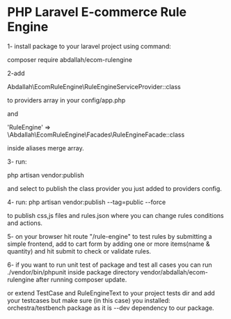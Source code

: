 # PHP Laravel E-commerce Rule Engine

1- install package to your laravel project using command:

composer require abdallah/ecom-rulengine



2-add 

Abdallah\EcomRuleEngine\RuleEngineServiceProvider::class 

to providers array in your config/app.php

and

'RuleEngine' => \Abdallah\EcomRuleEngine\Facades\RuleEngineFacade::class

 inside aliases merge array.


3- run:

php artisan vendor:publish

and select to publish the class provider you just added to providers config.


4- run:
php artisan vendor:publish --tag=public --force

to publish css,js files and rules.json where you can change rules conditions and actions.

5- on your browser hit route "/rule-engine" to test rules by submitting a simple frontend,
add to cart form by adding one or more items(name & quantity) 
and hit submit to check or validate rules.

6- if you want to run unit test of package and test all cases you can run 
./vendor/bin/phpunit
inside package directory vendor/abdallah/ecom-rulengine after running 
composer update.

or extend TestCase and RuleEngineText to your project tests dir and add your testcases but make sure (in this case) you installed:
orchestra/testbench package as it is --dev dependency to our package.
